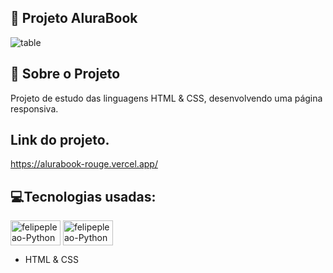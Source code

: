 ## 📝 Projeto AluraBook


![table](https://user-images.githubusercontent.com/87910555/176825858-8c2c440d-32dd-464a-ad63-eda5dfe357e3.png)

## 🧾 Sobre o Projeto
Projeto de estudo das linguagens HTML & CSS, desenvolvendo uma página responsiva.

## Link do projeto.
https://alurabook-rouge.vercel.app/

## 💻Tecnologias usadas:
<img align="center" alt="felipepleao-Python" height="40" width="80" src="https://cdn.jsdelivr.net/gh/devicons/devicon/icons/html5/html5-original.svg"> <img align="center" alt="felipepleao-Python" height="40" width="80" src="https://cdn.jsdelivr.net/gh/devicons/devicon/icons/css3/css3-original.svg">
- HTML & CSS
